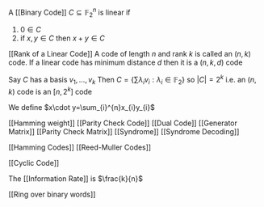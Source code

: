 A [[Binary Code]] $C\subseteq \mathbb{F}_{2}^{n}$ is linear if
1. $0\in C$
2. if $x,y\in C$ then $x+y\in C$

[[Rank of a Linear Code]]
A code of length $n$ and rank $k$ is called an $(n,k)$ code. 
If a linear code has minimum distance $d$ then it is a $(n,k,d)$ code

Say $C$ has a basis $v_{1},\dots,v_{k}$
Then $C=\left\{  \sum \lambda_{i}v_{i}:\lambda_{i}\in \mathbb{F}_{2}  \right\}$ so $\lvert C \rvert=2^{k}$
i.e. an $(n,k)$ code is an $[n,2^{k}]$ code

We define $x\cdot y=\sum_{i}^{n}x_{i}y_{i}$

[[Hamming weight]]
[[Parity Check Code]]
[[Dual Code]]
[[Generator Matrix]]
[[Parity Check Matrix]]
[[Syndrome]]
[[Syndrome Decoding]]


[[Hamming Codes]]
[[Reed-Muller Codes]]

[[Cyclic Code]]

The [[Information Rate]] is $\frac{k}{n}$

[[Ring over binary words]]

